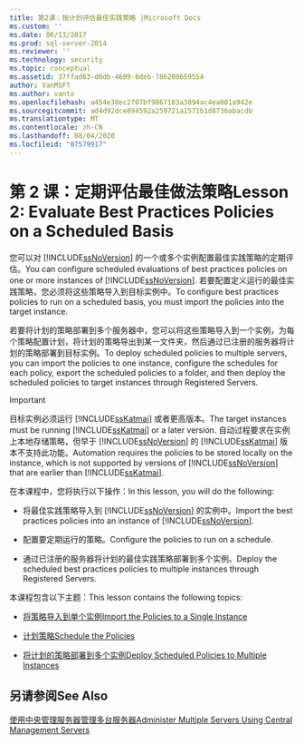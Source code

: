 ```yaml
---
title: 第2课：按计划评估最佳实践策略 |Microsoft Docs
ms.custom: ''
ms.date: 06/13/2017
ms.prod: sql-server-2014
ms.reviewer: ''
ms.technology: security
ms.topic: conceptual
ms.assetid: 37ffad63-d6db-4609-8deb-786200659554
author: VanMSFT
ms.author: vanto
ms.openlocfilehash: a454e38ec2f07bf9867183a3894ac4ea001a942e
ms.sourcegitcommit: ad4d92dce894592a259721a1571b1d8736abacdb
ms.translationtype: MT
ms.contentlocale: zh-CN
ms.lasthandoff: 08/04/2020
ms.locfileid: "87579917"
---
```

# <a name="lesson-2-evaluate-best-practices-policies-on-a-scheduled-basis"></a><span data-ttu-id="3dcf6-102">第 2 课：定期评估最佳做法策略</span><span class="sxs-lookup"><span data-stu-id="3dcf6-102">Lesson 2: Evaluate Best Practices Policies on a Scheduled Basis</span></span>
  <span data-ttu-id="3dcf6-103">您可以对 [!INCLUDE[ssNoVersion](../includes/ssnoversion-md.md)] 的一个或多个实例配置最佳实践策略的定期评估。</span><span class="sxs-lookup"><span data-stu-id="3dcf6-103">You can configure scheduled evaluations of best practices policies on one or more instances of [!INCLUDE[ssNoVersion](../includes/ssnoversion-md.md)].</span></span> <span data-ttu-id="3dcf6-104">若要配置定义运行的最佳实践策略，您必须将这些策略导入到目标实例中。</span><span class="sxs-lookup"><span data-stu-id="3dcf6-104">To configure best practices policies to run on a scheduled basis, you must import the policies into the target instance.</span></span>  
  
 <span data-ttu-id="3dcf6-105">若要将计划的策略部署到多个服务器中，您可以将这些策略导入到一个实例，为每个策略配置计划，将计划的策略导出到某一文件夹，然后通过已注册的服务器将计划的策略部署到目标实例。</span><span class="sxs-lookup"><span data-stu-id="3dcf6-105">To deploy scheduled policies to multiple servers, you can import the policies to one instance, configure the schedules for each policy, export the scheduled policies to a folder, and then deploy the scheduled policies to target instances through Registered Servers.</span></span>  
  
> [!IMPORTANT]  
>  <span data-ttu-id="3dcf6-106">目标实例必须运行 [!INCLUDE[ssKatmai](../includes/sskatmai-md.md)] 或者更高版本。</span><span class="sxs-lookup"><span data-stu-id="3dcf6-106">The target instances must be running [!INCLUDE[ssKatmai](../includes/sskatmai-md.md)] or a later version.</span></span> <span data-ttu-id="3dcf6-107">自动过程要求在实例上本地存储策略，但早于 [!INCLUDE[ssNoVersion](../includes/ssnoversion-md.md)] 的 [!INCLUDE[ssKatmai](../includes/sskatmai-md.md)] 版本不支持此功能。</span><span class="sxs-lookup"><span data-stu-id="3dcf6-107">Automation requires the policies to be stored locally on the instance, which is not supported by versions of [!INCLUDE[ssNoVersion](../includes/ssnoversion-md.md)] that are earlier than [!INCLUDE[ssKatmai](../includes/sskatmai-md.md)].</span></span>  
  
 <span data-ttu-id="3dcf6-108">在本课程中，您将执行以下操作：</span><span class="sxs-lookup"><span data-stu-id="3dcf6-108">In this lesson, you will do the following:</span></span>  
  
-   <span data-ttu-id="3dcf6-109">将最佳实践策略导入到 [!INCLUDE[ssNoVersion](../includes/ssnoversion-md.md)] 的实例中。</span><span class="sxs-lookup"><span data-stu-id="3dcf6-109">Import the best practices policies into an instance of [!INCLUDE[ssNoVersion](../includes/ssnoversion-md.md)].</span></span>  
  
-   <span data-ttu-id="3dcf6-110">配置要定期运行的策略。</span><span class="sxs-lookup"><span data-stu-id="3dcf6-110">Configure the policies to run on a schedule.</span></span>  
  
-   <span data-ttu-id="3dcf6-111">通过已注册的服务器将计划的最佳实践策略部署到多个实例。</span><span class="sxs-lookup"><span data-stu-id="3dcf6-111">Deploy the scheduled best practices policies to multiple instances through Registered Servers.</span></span>  
  
 <span data-ttu-id="3dcf6-112">本课程包含以下主题：</span><span class="sxs-lookup"><span data-stu-id="3dcf6-112">This lesson contains the following topics:</span></span>  
  
-   [<span data-ttu-id="3dcf6-113">将策略导入到单个实例</span><span class="sxs-lookup"><span data-stu-id="3dcf6-113">Import the Policies to a Single Instance</span></span>](../../2014/tutorials/import-the-policies-to-a-single-instance.md)  
  
-   [<span data-ttu-id="3dcf6-114">计划策略</span><span class="sxs-lookup"><span data-stu-id="3dcf6-114">Schedule the Policies</span></span>](../../2014/tutorials/schedule-the-policies.md)  
  
-   [<span data-ttu-id="3dcf6-115">将计划的策略部署到多个实例</span><span class="sxs-lookup"><span data-stu-id="3dcf6-115">Deploy Scheduled Policies to Multiple Instances</span></span>](../../2014/tutorials/deploy-scheduled-policies-to-multiple-instances.md)  
  
## <a name="see-also"></a><span data-ttu-id="3dcf6-116">另请参阅</span><span class="sxs-lookup"><span data-stu-id="3dcf6-116">See Also</span></span>  
 [<span data-ttu-id="3dcf6-117">使用中央管理服务器管理多台服务器</span><span class="sxs-lookup"><span data-stu-id="3dcf6-117">Administer Multiple Servers Using Central Management Servers</span></span>](../relational-databases/administer-multiple-servers-using-central-management-servers.md)  
  
  
